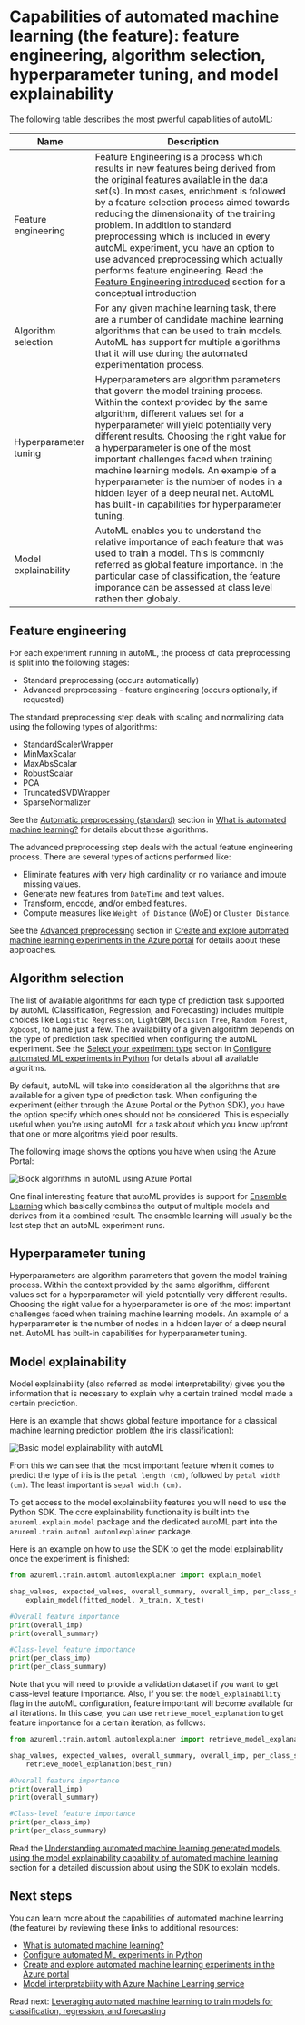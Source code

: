 # Capabilities of automated machine learning (the feature): feature engineering, algorithm selection, hyperparameter tuning, and model explainability

The following table describes the most pwerful capabilities of autoML:

Name | Description
--- | ---
Feature engineering | Feature Engineering is a process which results in new features being derived from the original features available in the data set(s). In most cases, enrichment is followed by a feature selection process aimed towards reducing the dimensionality of the training problem. In addition to standard preprocessing which is included in every autoML experiment, you have an option to use advanced preprocessing which actually performs feature engineering. Read the [Feature Engineering introduced](../feature-engineering-training-evaluation-selection/feature-engineering-introduced.md) section for a conceptual introduction 
Algorithm selection | For any given machine learning task, there are a number of candidate machine learning algorithms that can be used to train models. AutoML has support for multiple algorithms that it will use during the automated experimentation process.
Hyperparameter tuning | Hyperparameters are algorithm parameters that govern the model training process. Within the context provided by the same algorithm, different values set for a hyperparameter will yield potentially very different results. Choosing the right value for a hyperparameter is one of the most important challenges faced when training machine learning models. An example of a hyperparameter is the number of nodes in a hidden layer of a deep neural net. AutoML has built-in capabilities for hyperparameter tuning.
Model explainability | AutoML enables you to understand the relative importance of each feature that was used to train a model. This is commonly referred as global feature importance. In the particular case of classification, the feature imporance can be assessed at class level rathen then globaly.

## Feature engineering

For each experiment running in autoML, the process of data preprocessing is split into the following stages:

- Standard preprocessing (occurs automatically)
- Advanced preprocessing - feature engineering (occurs optionally, if requested)

The standard preprocessing step deals with scaling and normalizing data using the following types of algorithms:

- StandardScalerWrapper
- MinMaxScalar
- MaxAbsScalar
- RobustScalar
- PCA
- TruncatedSVDWrapper
- SparseNormalizer

See the [Automatic preprocessing (standard)](https://docs.microsoft.com/en-us/azure/machine-learning/service/concept-automated-ml#automatic-preprocessing-standard) section in [What is automated machine learning?](https://docs.microsoft.com/en-us/azure/machine-learning/service/concept-automated-ml) for details about these algorithms.

The advanced preprocessing step deals with the actual feature engineering process. There are several types of actions performed like:

- Eliminate features with very high cardinality or no variance and impute missing values.
- Generate new features from `DateTime` and text values.
- Transform, encode, and/or embed features.
- Compute measures like `Weight of Distance` (WoE) or `Cluster Distance`.

See the [Advanced preprocessing](https://docs.microsoft.com/en-us/azure/machine-learning/service/how-to-create-portal-experiments#advanced-preprocessing) section in [Create and explore automated machine learning experiments in the Azure portal](https://docs.microsoft.com/en-us/azure/machine-learning/service/how-to-create-portal-experiments) for details about these approaches.

## Algorithm selection

The list of available algorithms for each type of prediction task supported by autoML (Classification, Regression, and Forecasting) includes multiple choices like `Logistic Regression`, `LightGBM`, `Decision Tree`, `Random Forest`, `Xgboost`, to name just a few. The availability of a given algorithm depends on the type of prediction task specified when configuring the autoML experiment. See the [Select your experiment type](https://docs.microsoft.com/en-us/azure/machine-learning/service/how-to-configure-auto-train#select-your-experiment-type) section in [Configure automated ML experiments in Python](https://docs.microsoft.com/en-us/azure/machine-learning/service/how-to-configure-auto-train) for details about all available algoritms.

By default, autoML will take into consideration all the algorithms that are available for a given type of prediction task. When configuring the experiment (either through the Azure Portal or the Python SDK), you have the option specify which ones should not be considered. This is especially useful when you're using autoML for a task about which you know upfront that one or more algoritms yield poor results.

The following image shows the options you have when using the Azure Portal:

![Block algorithms in autoML using Azure Portal](./media/automl-block-algorithms.png)

One final interesting feature that autoML provides is support for [Ensemble Learning](https://en.wikipedia.org/wiki/Ensemble_learning) which basically combines the output of multiple models and derives from it a combined result. The ensemble learning will usually be the last step that an autoML experiment runs.

## Hyperparameter tuning

Hyperparameters are algorithm parameters that govern the model training process. Within the context provided by the same algorithm, different values set for a hyperparameter will yield potentially very different results. Choosing the right value for a hyperparameter is one of the most important challenges faced when training machine learning models. An example of a hyperparameter is the number of nodes in a hidden layer of a deep neural net. AutoML has built-in capabilities for hyperparameter tuning.

## Model explainability

Model explainability (also referred as model interpretability) gives you the information that is necessary to explain why a certain trained model made a certain prediction.

Here is an example that shows global feature importance for a classical machine learning prediction problem (the iris classification):

![Basic model explainability with autoML](./media/automl-model-explainability-iris.png)

From this we can see that the most important feature when it comes to predict the type of iris is the `petal length (cm)`, followed by `petal width (cm)`. The least important is `sepal width (cm)`.

To get access to the model explainability features you will need to use the Python SDK. The core explainability functionality is built into the `azureml.explain.model` package and the dedicated autoML part into the `azureml.train.automl.automlexplainer` package.

Here is an example on how to use the SDK to get the model explainability once the experiment is finished:

```python
from azureml.train.automl.automlexplainer import explain_model

shap_values, expected_values, overall_summary, overall_imp, per_class_summary, per_class_imp = \
    explain_model(fitted_model, X_train, X_test)

#Overall feature importance
print(overall_imp)
print(overall_summary)

#Class-level feature importance
print(per_class_imp)
print(per_class_summary)
```

Note that you will need to provide a validation dataset if you want to get class-level feature importance. Also, if you set the `model_explainability` flag in the autoML configuration, feature important will become available for all iterations. In this case, you can use `retrieve_model_explanation` to get feature importance for a certain iteration, as follows:

```python
from azureml.train.automl.automlexplainer import retrieve_model_explanation

shap_values, expected_values, overall_summary, overall_imp, per_class_summary, per_class_imp = \
    retrieve_model_explanation(best_run)

#Overall feature importance
print(overall_imp)
print(overall_summary)

#Class-level feature importance
print(per_class_imp)
print(per_class_summary)
```

Read the [Understanding automated machine learning generated models, using the model explainability capability of automated machine learning](./automl-understand-models-with-explainability/README.MD) section for a detailed discussion about using the SDK to explain models.

## Next steps

You can learn more about the capabilities of automated machine learning (the feature) by reviewing these links to additional resources:

- [What is automated machine learning?](https://docs.microsoft.com/en-us/azure/machine-learning/service/concept-automated-ml)
- [Configure automated ML experiments in Python](https://docs.microsoft.com/en-us/azure/machine-learning/service/how-to-configure-auto-train)
- [Create and explore automated machine learning experiments in the Azure portal](https://docs.microsoft.com/en-us/azure/machine-learning/service/how-to-create-portal-experiments)
- [Model interpretability with Azure Machine Learning service](https://docs.microsoft.com/en-us/azure/machine-learning/service/machine-learning-interpretability-explainability)

Read next: [Leveraging automated machine learning to train models for classification, regression, and forecasting](./automl-for-classification-regression-forecasting/README.md)